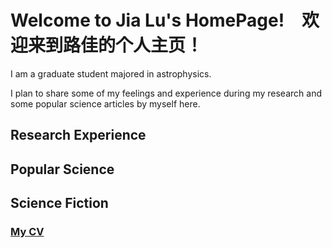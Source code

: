 # Welcome to Jia Lu's HomePage!　欢迎来到路佳的个人主页！

I am a graduate student majored in astrophysics.

I plan to share some of my feelings and experience during my research and some popular science articles by myself here.


## Research Experience



## Popular Science


## Science Fiction


### [My CV](https://www.overleaf.com/project/5fba014f8fe57d01cd132ec7)


